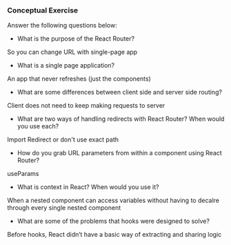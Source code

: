 ### Conceptual Exercise

Answer the following questions below:

- What is the purpose of the React Router?

So you can change URL with single-page app

- What is a single page application?

An app that never refreshes (just the components)

- What are some differences between client side and server side routing?

Client does not need to keep making requests to server

- What are two ways of handling redirects with React Router? When would you use each?

Import Redirect or don't use exact path

- How do you grab URL parameters from within a component using React Router?

useParams

- What is context in React? When would you use it?

When a nested component can access variables without having to decalre through every single nested component

- What are some of the problems that hooks were designed to solve?

Before hooks, React didn’t have a basic way of extracting and sharing logic